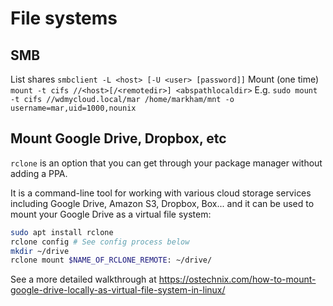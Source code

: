 # File systems

## SMB
List shares
`smbclient -L <host> [-U <user> [password]]`
Mount (one time)
`mount -t cifs //<host>[/<remotedir>] <abspathlocaldir>`
E.g.
`sudo mount -t cifs //wdmycloud.local/mar /home/markham/mnt -o username=mar,uid=1000,nounix`

## Mount Google Drive, Dropbox, etc
`rclone` is an option that you can get through your package manager without adding a PPA.

It is a command-line tool for working with various cloud storage services including Google Drive, Amazon S3, Dropbox, Box... and it can be used to mount your Google Drive as a virtual file system:
```bash
sudo apt install rclone
rclone config # See config process below
mkdir ~/drive
rclone mount $NAME_OF_RCLONE_REMOTE: ~/drive/
```

See a more detailed walkthrough at https://ostechnix.com/how-to-mount-google-drive-locally-as-virtual-file-system-in-linux/
